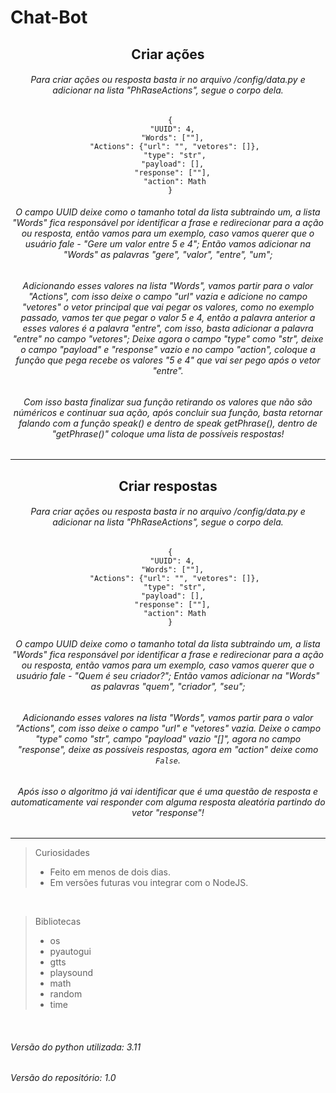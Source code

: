 # Chat-Bot 






<center>
  
  ## Criar ações
  
  ###### Para criar ações ou resposta basta ir no arquivo /config/data.py e adicionar na lista "PhRaseActions", segue o corpo dela.

 ```
  {
    "UUID": 4, 
    "Words": [""], 
    "Actions": {"url": "", "vetores": []},
    "type": "str",
    "payload": [], 
    "response": [""], 
    "action": Math
  }
 ```

 ###### O campo UUID deixe como o tamanho total da lista subtraindo um, a lista "Words" fica responsável por identificar a frase e redirecionar para a ação ou resposta, então vamos para um exemplo, caso vamos querer que o usuário fale - "Gere um valor entre 5 e 4"; Então vamos adicionar na "Words" as palavras "gere", "valor", "entre", "um";

 ###### Adicionando esses valores na lista "Words", vamos partir para o valor "Actions", com isso deixe o campo "url" vazia e adicione no campo "vetores" o vetor principal que vai pegar os valores, como no exemplo passado, vamos ter que pegar o valor 5 e 4, então a palavra anterior a esses valores é a palavra "entre", com isso, basta adicionar a palavra "entre" no campo "vetores"; Deixe agora o campo "type" como "str", deixe o campo "payload" e "response" vazio e no campo "action", coloque a função que pega recebe os valores "5 e 4" que vai ser pego após o vetor "entre".

 ###### Com isso basta finalizar sua função retirando os valores que não são núméricos e continuar sua ação, após concluir sua função, basta retornar falando com a função speak() e dentro de speak getPhrase(), dentro de "getPhrase()" coloque uma lista de possíveis respostas!
</center>
<hr/>

<center>
  
  ## Criar respostas
  
  ###### Para criar ações ou resposta basta ir no arquivo /config/data.py e adicionar na lista "PhRaseActions", segue o corpo dela.

 ```
  {
    "UUID": 4, 
    "Words": [""], 
    "Actions": {"url": "", "vetores": []},
    "type": "str",
    "payload": [], 
    "response": [""], 
    "action": Math
  }
 ```

 ###### O campo UUID deixe como o tamanho total da lista subtraindo um, a lista "Words" fica responsável por identificar a frase e redirecionar para a ação ou resposta, então vamos para um exemplo, caso vamos querer que o usuário fale - "Quem é seu criador?"; Então vamos adicionar na "Words" as palavras "quem", "criador", "seu";

 ###### Adicionando esses valores na lista "Words", vamos partir para o valor "Actions", com isso deixe o campo "url" e "vetores" vazia. Deixe o campo "type" como "str", campo "payload" vazio "[]", agora no campo "response", deixe as possíveis respostas, agora em "action" deixe como  ```False```.

 ###### Após isso o algoritmo já vai identificar que é uma questão de resposta e automaticamente vai responder com alguma resposta aleatória partindo do vetor "response"!
  
</center>

<hr/>

> Curiosidades
> * Feito em menos de dois dias.
> * Em versões futuras vou integrar com o NodeJS.
> 
<br/>

> Bibliotecas
> * os
> * pyautogui
> * gtts
> * playsound
> * math
> * random
> * time

<br/>
    
 ###### Versão do python utilizada: 3.11
 ###### Versão do repositório: 1.0


